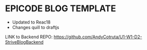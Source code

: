 # EPICODE BLOG TEMPLATE

- Updated to Reac18
- Changes quill to draftjs

LINK to Backend REPO: https://github.com/AndyCotruta/U1-W1-D2-StriveBlogBackend
